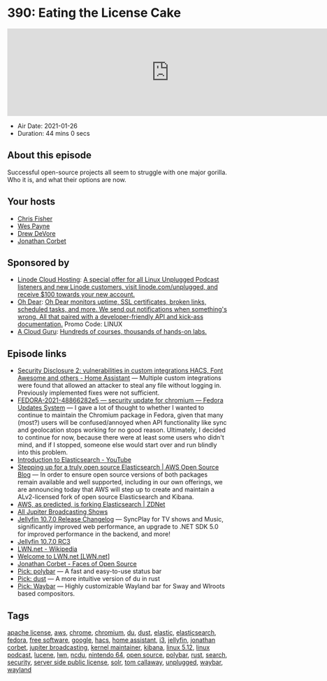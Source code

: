 # 390: Eating the License Cake

<iframe src="https://player.fireside.fm/v2/RUkczH-V+8c2Y-VZt?theme=dark" width="740" height="200" frameborder="0" scrolling="no"></iframe>

* Air Date: 2021-01-26
* Duration: 44 mins 0 secs

## About this episode

Successful open-source projects all seem to struggle with one major gorilla. Who it is, and what their options are now.

## Your hosts
* [Chris Fisher](https://linuxunplugged.com/hosts/chrislas)
* [Wes Payne](https://linuxunplugged.com/hosts/wes)
* [Drew DeVore](https://linuxunplugged.com/guests/drewdevore)
* [Jonathan Corbet](https://linuxunplugged.com/guests/corbet)

## Sponsored by

  * [Linode Cloud Hosting](https://linode.com/unplugged): [A special offer for all Linux Unplugged Podcast listeners and new Linode customers, visit linode.com/unplugged, and receive $100 towards your new account. ](https://linode.com/unplugged)
  * [Oh Dear](https://ohdear.app/): [Oh Dear monitors uptime, SSL certificates, broken links, scheduled tasks, and more. We send out notifications when something's wrong. All that paired with a developer-friendly API and kick-ass documentation.](https://ohdear.app/) Promo Code: LINUX
  * [A Cloud Guru](https://acloudguru.com): [Hundreds of courses, thousands of hands-on labs.](https://acloudguru.com)



## Episode links

  * [Security Disclosure 2: vulnerabilities in custom integrations HACS, Font Awesome and others - Home Assistant](https://www.home-assistant.io/blog/2021/01/23/security-disclosure2/ "Security Disclosure 2: vulnerabilities in custom integrations HACS, Font Awesome and others - Home Assistant") — Multiple custom integrations were found that allowed an attacker to steal any file without logging in. Previously implemented fixes were not sufficient.
  * [FEDORA-2021-48866282e5 — security update for chromium — Fedora Updates System](https://bodhi.fedoraproject.org/updates/FEDORA-2021-48866282e5 "FEDORA-2021-48866282e5 — security update for chromium — Fedora Updates System") — I gave a lot of thought to whether I wanted to continue to maintain the Chromium package in Fedora, given that many (most?) users will be confused/annoyed when API functionality like sync and geolocation stops working for no good reason. Ultimately, I decided to continue for now, because there were at least some users who didn't mind, and if I stopped, someone else would start over and run blindly into this problem.
  * [Introduction to Elasticsearch - YouTube](https://www.youtube.com/watch?v=yZJfsUOHJjg "Introduction to Elasticsearch - YouTube")
  * [Stepping up for a truly open source Elasticsearch | AWS Open Source Blog](https://aws.amazon.com/blogs/opensource/stepping-up-for-a-truly-open-source-elasticsearch/ "Stepping up for a truly open source Elasticsearch | AWS Open Source Blog") — In order to ensure open source versions of both packages remain available and well supported, including in our own offerings, we are announcing today that AWS will step up to create and maintain a ALv2-licensed fork of open source Elasticsearch and Kibana.
  * [AWS, as predicted, is forking Elasticsearch | ZDNet](https://www.zdnet.com/article/aws-as-predicted-is-forking-elasticsearch/ "AWS, as predicted, is forking Elasticsearch | ZDNet")
  * [All Jupiter Broadcasting Shows](https://feed.jupiter.zone/allshows "All Jupiter Broadcasting Shows")
  * [Jellyfin 10.7.0 Release Changelog](https://github.com/jellyfin/jellyfin/releases/tag/v10.7.0-rc1 "Jellyfin 10.7.0 Release Changelog") — SyncPlay for TV shows and Music, significantly improved web performance, an upgrade to .NET SDK 5.0 for improved performance in the backend, and more!
  * [Jellyfin 10.7.0 RC3](https://github.com/jellyfin/jellyfin/releases/tag/v10.7.0-rc3 "Jellyfin 10.7.0 RC3")
  * [LWN.net - Wikipedia](https://en.wikipedia.org/wiki/LWN.net "LWN.net - Wikipedia")
  * [Welcome to LWN.net [LWN.net]](https://lwn.net/ "Welcome to LWN.net \[LWN.net\]")
  * [Jonathan Corbet - Faces of Open Source](https://www.facesofopensource.com/jonathan-corbet/ "Jonathan Corbet - Faces of Open Source")
  * [Pick: polybar](https://github.com/polybar/polybar "Pick: polybar") — A fast and easy-to-use status bar
  * [Pick: dust](https://github.com/bootandy/dust "Pick: dust") — A more intuitive version of du in rust
  * [Pick: Waybar](https://github.com/Alexays/Waybar "Pick: Waybar") — Highly customizable Wayland bar for Sway and Wlroots based compositors.



## Tags

[apache license](https://linuxunplugged.com/tags/apache%20license), [aws](https://linuxunplugged.com/tags/aws), [chrome](https://linuxunplugged.com/tags/chrome), [chromium](https://linuxunplugged.com/tags/chromium), [du](https://linuxunplugged.com/tags/du), [dust](https://linuxunplugged.com/tags/dust), [elastic](https://linuxunplugged.com/tags/elastic), [elasticsearch](https://linuxunplugged.com/tags/elasticsearch), [fedora](https://linuxunplugged.com/tags/fedora), [free software](https://linuxunplugged.com/tags/free%20software), [google](https://linuxunplugged.com/tags/google), [hacs](https://linuxunplugged.com/tags/hacs), [home assistant](https://linuxunplugged.com/tags/home%20assistant), [i3](https://linuxunplugged.com/tags/i3), [jellyfin](https://linuxunplugged.com/tags/jellyfin), [jonathan corbet](https://linuxunplugged.com/tags/jonathan%20corbet), [jupiter broadcasting](https://linuxunplugged.com/tags/jupiter%20broadcasting), [kernel maintainer](https://linuxunplugged.com/tags/kernel%20maintainer), [kibana](https://linuxunplugged.com/tags/kibana), [linux 5.12](https://linuxunplugged.com/tags/linux%205.12), [linux podcast](https://linuxunplugged.com/tags/linux%20podcast), [lucene](https://linuxunplugged.com/tags/lucene), [lwn](https://linuxunplugged.com/tags/lwn), [ncdu](https://linuxunplugged.com/tags/ncdu), [nintendo 64](https://linuxunplugged.com/tags/nintendo%2064), [open source](https://linuxunplugged.com/tags/open%20source), [polybar](https://linuxunplugged.com/tags/polybar), [rust](https://linuxunplugged.com/tags/rust), [search](https://linuxunplugged.com/tags/search), [security](https://linuxunplugged.com/tags/security), [server side public license](https://linuxunplugged.com/tags/server%20side%20public%20license), [solr](https://linuxunplugged.com/tags/solr), [tom callaway](https://linuxunplugged.com/tags/tom%20callaway), [unplugged](https://linuxunplugged.com/tags/unplugged), [waybar](https://linuxunplugged.com/tags/waybar), [wayland](https://linuxunplugged.com/tags/wayland)